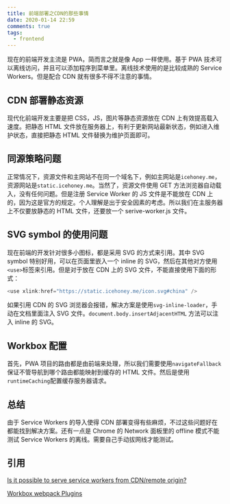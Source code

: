 ```yaml
---
title: 前端部署之CDN的那些事情
date: 2020-01-14 22:59
comments: true
tags:
  - frontend
---
```


现在的前端开发主流是 PWA，简而言之就是像 App 一样使用。基于 PWA 技术可以离线访问，并且可以添加程序到菜单里。离线技术使用的是比较成熟的 Service Workers。但是配合 CDN 就有很多不得不注意的事情。

## CDN 部署静态资源

现代化前端开发主要是把 CSS，JS，图片等静态资源放在 CDN 上有效提高载入速度。把静态 HTML 文件放在服务器上，有利于更新网站最新状态，例如进入维护状态，直接把静态 HTML 文件替换为维护页面即可。

## 同源策略问题

正常情况下，资源文件和主网站不在同一个域名下，例如主网站是`icehoney.me`，资源网站是`static.icehoney.me`。当然了，资源文件使用 GET 方法浏览器自动载入，没有任何问题。但是注册 Service Worker 的 JS 文件是不能放在 CDN 上的，因为这是官方的规定。个人理解是出于安全因素的考虑。所以我们在主服务器上不仅要放静态的 HTML 文件，还要放一个 serive-worker.js 文件。

## SVG symbol 的使用问题

现在前端的开发针对很多小图标，都是采用 SVG 的方式来引用。其中 SVG symbol 特别好用，可以在页面里嵌入一个 inline 的 SVG，然后在其他对方使用`<use>`标签来引用。但是对于放在 CDN 上的 SVG 文件，不能直接使用下面的形式：

```js
<use xlink:href="https://static.icehoney.me/icon.svg#china" />
```

如果引用 CDN 的 SVG 浏览器会报错，解决方案是使用`svg-inline-loader`，手动在文档里面注入 SVG 文件。`document.body.insertAdjacentHTML` 方法可以注入 inline 的 SVG。

## Workbox 配置

首先，PWA 项目的路由都是由前端来处理，所以我们需要使用`navigateFallback`保证不管导航到哪个路由都能映射到缓存的 HTML 文件。然后是使用`runtimeCaching`配置缓存服务器请求。

## 总结

由于 Service Workers 的导入使得 CDN 部署变得有些麻烦，不过这些问题好在都能找到解决方案。还有一点是 Chrome 的 Network 面板里的 offline 模式不能测试 Service Workers 的离线。需要自己手动拔网线才能测试。

## 引用

[Is it possible to serve service workers from CDN/remote origin?](https://github.com/w3c/ServiceWorker/issues/940)

[Workbox webpack Plugins](https://developers.google.com/web/tools/workbox/modules/workbox-webpack-plugin)
